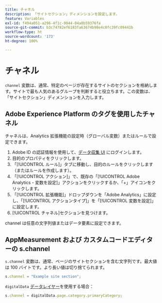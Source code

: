 ```yaml
---
title: チャネル
description: 「サイトセクション」ディメンションを設定します。
feature: Variables
exl-id: f494a051-a296-4f1c-9044-04a8b59376fa
source-git-commit: b3c74782ef6183fa63674b98e4c0fc39fc09441b
workflow-type: ht
source-wordcount: '173'
ht-degree: 100%

---
```


# チャネル

`channel` 変数は、通常、特定のページが存在するサイトのセクションを格納します。サイトで最も人気のあるグループを判断すると役立ちます。この変数は、「サイトセクション」ディメンションを入力します。

## Adobe Experience Platform のタグを使用したチャネル

チャネルは、Analytics 拡張機能の設定時（グローバル変数）またはルールで設定できます。

1. Adobe ID の認証情報を使用して、[データ収集 UI](https://experience.adobe.com/data-collection) にログインします。
2. 目的のプロパティをクリックします。
3. 「[!UICONTROL ルール]」タブに移動し、目的のルールをクリックします（またはルールを作成します）。
4. 「[!UICONTROL アクション]」で、既存の「[!UICONTROL Adobe Analytics - 変数を設定]」アクションをクリックするか、「+」アイコンをクリックします。
5. 「[!UICONTROL 拡張機能]」ドロップダウンを「Adobe Analytics」に設定し、「[!UICONTROL アクションタイプ]」を「[!UICONTROL 変数を設定]」に設定します。
6. [!UICONTROL チャネル]セクションを見つけます。

channel は任意の文字列値またはデータ要素に設定できます。

## AppMeasurement および カスタムコードエディターの s.channel

`s.channel` 変数は、通常、ページのサイトセクションを含む文字列です。最大値は 100 バイトです。より長い値は切り捨てられます。

```js
s.channel = "Example site section";
```

`digitalData` [データレイヤー](../../prepare/data-layer.md)を使用する場合：

```js
s.channel = digitalData.page.category.primaryCategory;
```
